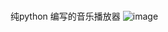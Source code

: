# 
纯python 编写的音乐播放器
![image](https://github.com/user-attachments/assets/16f5dc52-3a28-4f4d-8d09-a8e907594062)
